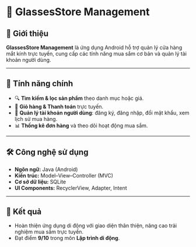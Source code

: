 # 📱 GlassesStore Management

## 📝 Giới thiệu  
**GlassesStore Management** là ứng dụng Android hỗ trợ quản lý cửa hàng mắt kính trực tuyến, cung cấp các tính năng mua sắm cơ bản và quản lý tài khoản người dùng.  

---

## 🚀 Tính năng chính  
- 🔍 **Tìm kiếm & lọc sản phẩm** theo danh mục hoặc giá.  
- 🛒 **Giỏ hàng & Thanh toán** trực tuyến.  
- 👤 **Quản lý tài khoản người dùng**: đăng ký, đăng nhập, đổi mật khẩu, xem lịch sử mua hàng.  
- 📊 **Thống kê đơn hàng** và theo dõi hoạt động mua sắm.  

---

## 🛠️ Công nghệ sử dụng  
- **Ngôn ngữ:** Java (Android)  
- **Kiến trúc:** Model–View–Controller (MVC)  
- **Cơ sở dữ liệu:** SQLite  
- **UI Components:** RecyclerView, Adapter, Intent  

---

## 🎯 Kết quả  
- Hoàn thiện ứng dụng di động với giao diện thân thiện, nâng cao trải nghiệm mua sắm trực tuyến.  
- Đạt điểm **9/10** trong môn **Lập trình di động**.  
